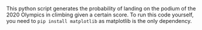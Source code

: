 This python script generates the probability of landing on the podium of the 2020 Olympics in climbing given a certain score. To run this code yourself, you need to `pip install matplotlib` as matplotlib is the only dependency.
